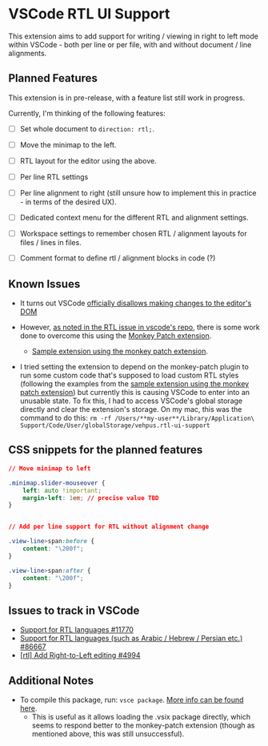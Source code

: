 # VSCode RTL UI Support

This extension aims to add support for writing / viewing in right to left mode within VSCode - both per line or per file, with and without document / line alignments.

## Planned Features

This extension is in pre-release, with a feature list still work in progress.

Currently, I'm thinking of the following features:

- [ ] Set whole document to `direction: rtl;`.

- [ ] Move the minimap to the left.

- [ ] RTL layout for the editor using the above.

- [ ] Per line RTL settings

- [ ] Per line alignment to right (still unsure how to implement this in practice - in terms of the desired UX).

- [ ] Dedicated context menu for the different RTL and alignment settings.

- [ ] Workspace settings to remember chosen RTL / alignment layouts for files / lines in files.

- [ ] Comment format to define rtl / alignment blocks in code (?)

## Known Issues
- It turns out VSCode [officially disallows making changes to the editor's DOM](https://code.visualstudio.com/api/extension-capabilities/overview#no-dom-access)
- However, [as noted in the RTL issue in vscode's repo](https://github.com/microsoft/vscode/issues/11770#issuecomment-737441166), there is some work done to overcome this using the [Monkey Patch extension](https://github.com/iocave/monkey-patch).
    - [Sample extension using the monkey patch extension](https://github.com/iocave/customize-ui).

- I tried setting the extension to depend on the monkey-patch plugin to run some custom code that's supposed to load custom RTL styles (following the examples from the [sample extension using the monkey patch extension](https://github.com/iocave/customize-ui)) but currently this is causing VSCode to enter into an unusable state. To fix this, I had to access VSCode's global storage directly and clear the extension's storage. On my mac, this was the command to do this:
```rm -rf /Users/**my-user**/Library/Application\ Support/Code/User/globalStorage/vehpus.rtl-ui-support```

## CSS snippets for the planned features

```css
// Move minimap to left

.minimap.slider-mouseover {
    left: auto !important;
    margin-left: 1em; // precise value TBD
}


// Add per line support for RTL without alignment change

.view-line>span:before {
    content: "\200f";
}

.view-line>span:after {
    content: "\200f";
}
```

## Issues to track in VSCode

- [Support for RTL languages #11770](https://github.com/microsoft/vscode/issues/11770)
- [Support for RTL languages (such as Arabic / Hebrew / Persian etc.) #86667](https://github.com/microsoft/vscode/issues/86667)
- [[rtl] Add Right-to-Left editing #4994](https://github.com/microsoft/vscode/issues/4994)

## Additional Notes
- To compile this package, run: ```vsce package```. [More info can be found here](https://code.visualstudio.com/api/working-with-extensions/publishing-extension).
  - This is useful as it allows loading the .vsix package directly, which seems to respond better to the monkey-patch extension (though as mentioned above, this was still unsuccessful).

<!--
Describe specific features of your extension including screenshots of your extension in action. Image paths are relative to this README file.

For example if there is an image subfolder under your extension project workspace:

\!\[feature X\]\(images/feature-x.png\)

> Tip: Many popular extensions utilize animations. This is an excellent way to show off your extension! We recommend short, focused animations that are easy to follow. -->

<!-- 
## Requirements

If you have any requirements or dependencies, add a section describing those and how to install and configure them.
-->

<!--
## Extension Settings

Include if your extension adds any VS Code settings through the `contributes.configuration` extension point.

For example:

This extension contributes the following settings:

* `myExtension.enable`: enable/disable this extension
* `myExtension.thing`: set to `blah` to do something
-->

<!-- 
## Known Issues

Calling out known issues can help limit users opening duplicate issues against your extension.

## Release Notes

Users appreciate release notes as you update your extension.

### 1.0.0

Initial release of ...

### 1.0.1

Fixed issue #.

### 1.1.0

Added features X, Y, and Z.

-----------------------------------------------------------------------------------------------------------

## Working with Markdown

**Note:** You can author your README using Visual Studio Code.  Here are some useful editor keyboard shortcuts:

* Split the editor (`Cmd+\` on macOS or `Ctrl+\` on Windows and Linux)
* Toggle preview (`Shift+CMD+V` on macOS or `Shift+Ctrl+V` on Windows and Linux)
* Press `Ctrl+Space` (Windows, Linux) or `Cmd+Space` (macOS) to see a list of Markdown snippets

### For more information

* [Visual Studio Code's Markdown Support](http://code.visualstudio.com/docs/languages/markdown)
* [Markdown Syntax Reference](https://help.github.com/articles/markdown-basics/)

**Enjoy!**
 -->
